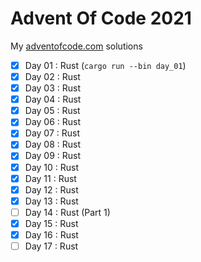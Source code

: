 # Advent Of Code 2021

My [adventofcode.com](https://adventofcode.com/2021) solutions

- [x] Day 01 : Rust (`cargo run --bin day_01`)
- [x] Day 02 : Rust
- [x] Day 03 : Rust
- [x] Day 04 : Rust
- [x] Day 05 : Rust
- [x] Day 06 : Rust
- [x] Day 07 : Rust
- [x] Day 08 : Rust
- [x] Day 09 : Rust
- [x] Day 10 : Rust
- [x] Day 11 : Rust
- [x] Day 12 : Rust
- [x] Day 13 : Rust
- [ ] Day 14 : Rust (Part 1)
- [x] Day 15 : Rust
- [x] Day 16 : Rust
- [ ] Day 17 : Rust
